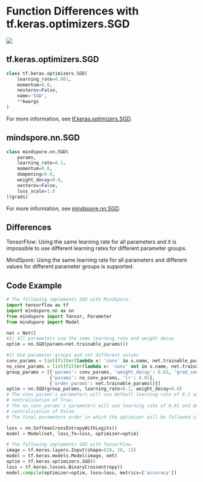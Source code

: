# Function Differences with tf.keras.optimizers.SGD

<a href="https://gitee.com/mindspore/docs/blob/master/docs/mindspore/migration_guide/source_en/api_mapping/tensorflow_diff/SGD.md" target="_blank"><img src="https://mindspore-website.obs.cn-north-4.myhuaweicloud.com/website-images/master/resource/_static/logo_source_en.png"></a>

## tf.keras.optimizers.SGD

```python
class tf.keras.optimizers.SGD(
    learning_rate=0.001,
    momentum=0.0,
    nesterov=False,
    name='SGD',
    **kwargs
)
```

For more information, see [tf.keras.optimizers.SGD](https://www.tensorflow.org/versions/r1.15/api_docs/python/tf/keras/optimizers/SGD).

## mindspore.nn.SGD

```python
class mindspore.nn.SGD(
    params,
    learning_rate=0.1,
    momentum=0.0,
    dampening=0.0,
    weight_decay=0.0,
    nesterov=False,
    loss_scale=1.0
)(grads)
```

For more information, see [mindspore.nn.SGD](https://mindspore.cn/docs/api/en/master/api_python/nn/mindspore.nn.SGD.html).

## Differences

TensorFlow: Using the same learning rate for all parameters and it is impossible to use different learning rates for different parameter groups.

MindSpore: Using the same learning rate for all parameters and different values for different parameter groups is supported.

## Code Example

```python
# The following implements SGD with MindSpore.
import tensorflow as tf
import mindspore.nn as nn
from mindspore import Tensor, Parameter
from mindspore import Model

net = Net()
#1) All parameters use the same learning rate and weight decay
optim = nn.SGD(params=net.trainable_params())

#2) Use parameter groups and set different values
conv_params = list(filter(lambda x: 'conv' in x.name, net.trainable_params()))
no_conv_params = list(filter(lambda x: 'conv' not in x.name, net.trainable_params()))
group_params = [{'params': conv_params, 'weight_decay': 0.01, 'grad_centralization':True},
                {'params': no_conv_params, 'lr': 0.01},
                {'order_params': net.trainable_params()}]
optim = nn.SGD(group_params, learning_rate=0.1, weight_decay=0.0)
# The conv_params's parameters will use default learning rate of 0.1 and weight decay of 0.01 and grad
# centralization of True.
# The no_conv_params's parameters will use learning rate of 0.01 and default weight decay of 0.0 and grad
# centralization of False.
# The final parameters order in which the optimizer will be followed is the value of 'order_params'.

loss = nn.SoftmaxCrossEntropyWithLogits()
model = Model(net, loss_fn=loss, optimizer=optim)

# The following implements SGD with TensorFlow.
image = tf.keras.layers.Input(shape=(28, 28, 1))
model = tf.keras.models.Model(image, net)
optim = tf.keras.optimizers.SGD()
loss = tf.keras.losses.BinaryCrossentropy()
model.compile(optimizer=optim, loss=loss, metrics=['accuracy'])
```
